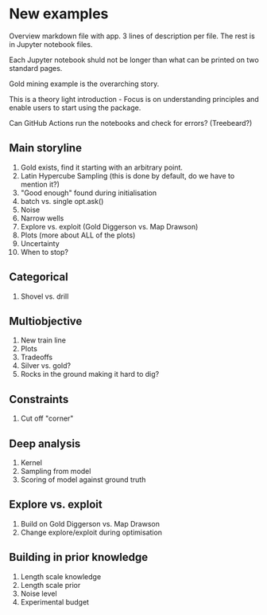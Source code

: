 # New examples

Overview markdown file with app. 3 lines of description per file. The rest is in Jupyter notebook files.

Each Jupyter notebook shuld not be longer than what can be printed on two standard pages.

Gold mining example is the overarching story.

This is a theory light introduction - Focus is on understanding principles and enable users to start using the package.

Can GitHub Actions run the notebooks and check for errors? (Treebeard?)

## Main storyline

1. Gold exists, find it starting with an arbitrary point.
2. Latin Hypercube Sampling (this is done by default, do we have to mention it?)
3. "Good enough" found during initialisation
4. batch vs. single opt.ask()
5. Noise
6. Narrow wells
7. Explore vs. exploit (Gold Diggerson vs. Map Drawson)
8. Plots (more about ALL of the plots)
9. Uncertainty
10. When to stop?

## Categorical

1. Shovel vs. drill

## Multiobjective

1. New train line
2. Plots
3. Tradeoffs
4. Silver vs. gold?
5. Rocks in the ground making it hard to dig?

## Constraints

1. Cut off "corner"

## Deep analysis

1. Kernel
2. Sampling from model
3. Scoring of model against ground truth

## Explore vs. exploit

1. Build on Gold Diggerson vs. Map Drawson
2. Change explore/exploit during optimisation

## Building in prior knowledge

1. Length scale knowledge
2. Length scale prior
3. Noise level
4. Experimental budget
